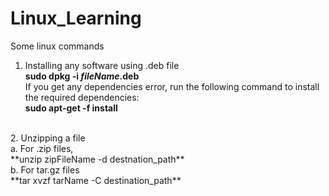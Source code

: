 # Linux_Learning
Some linux commands

1. Installing any software using .deb file<br>
  **sudo dpkg -i *fileName*.deb**<br>
  If you get any dependencies error, run the following command to install the required dependencies:
<br>**sudo apt-get -f install**
<br>
2. Unzipping a file <br>
   a. For .zip files, <br>
   **unzip zipFileName -d destnation_path** <br>
   b. For tar.gz files <br>
   **tar xvzf tarName -C destination_path** <br>
